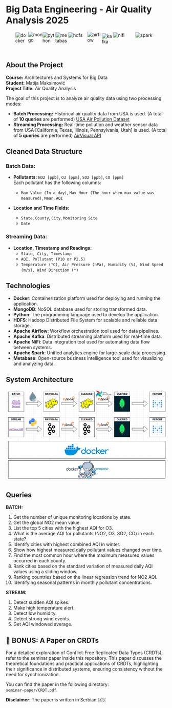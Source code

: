 # Big Data Engineering - Air Quality Analysis 2025
<div style="display: flex; justify-content: center; align-items: center;">
  
  <img src="https://www.splitbrain.org/_media/blog/2024-09/docker.svg?w=200&h=200&tok=e8bc2b" alt="docker" width="40" height="40">

  <img src="https://cdn.iconscout.com/icon/free/png-256/free-mongodb-logo-icon-download-in-svg-png-gif-file-formats--wordmark-programming-langugae-freebies-pack-logos-icons-1175138.png" alt="mongo" width="45" height="45">       

  <img src="https://images.icon-icons.com/112/PNG/512/python_18894.png" alt="python" width="40" height="40">  

  <img src="https://www.svgrepo.com/show/354063/metabase.svg" alt="metabase" width="40" height="40">  

  <img src="https://static-00.iconduck.com/assets.00/hadoop-icon-2048x1535-hnz0inkl.png" alt="hdfs" width="60" height="40"> 

  <img src="https://gitlab.com/uploads/-/system/project/avatar/61199454/apache-airflow.png" alt="airflow" width="45" height="45"> 

  <img src="https://blog.mayadata.io/hs-fs/hubfs/123%20-%20Use%20OpenEBS%20Underneath%20your%20Kafka%20Brokers.png?width=300&name=123%20-%20Use%20OpenEBS%20Underneath%20your%20Kafka%20Brokers.png" alt="kafka" width="35" height="35">  

  <img src="https://images.icon-icons.com/2699/PNG/512/apache_nifi_logo_icon_167863.png" alt="nifi" width="70" height="40">

  <img src="https://upload.wikimedia.org/wikipedia/commons/thumb/f/f3/Apache_Spark_logo.svg/1200px-Apache_Spark_logo.svg.png" alt="spark" width="70" height="40">    

</div>
<br>

## About the Project

**Course:** Architectures and Systems for Big Data  
**Student:** Matija Maksimović  
**Project Title:** Air Quality Analysis  

The goal of this project is to analyze air quality data using two processing modes:
- **Batch Processing:** Historical air quality data from USA is used. (A total of **10 queries** are performed)
  [USA Air Pollution Dataset](https://www.kaggle.com/datasets/mexwell/us-air-pollution)
- **Streaming Processing:**  Real-time pollution and weather sensor data from USA [California, Texas, Illinois, Pennsylvania, Utah] is used. (A total of **5 queries** are performed)
  [AirVisual API](https://api-docs.iqair.com/#get-started)

## Cleaned Data Structure

### Batch Data:

- **Pollutants:** `NO2 [ppb]`, `O3 [ppm]`, `SO2 [ppb]`, `CO [ppm]`  
  Each pollutant has the following columns:
  - `Max Value (In a day)`, `Max Hour (The hour when max value was measured)`, `Mean`, `AQI`

- **Location and Time Fields:**
  - `State`, `County`, `City`, `Monitoring Site`
  - `Date`

### Streaming Data:

- **Location, Timestamp and Readings:**
  - `State, City, Timestamp`
  - `AQI, Pollutant (P10 or P2.5)`
  - `Temperature (°C), Air Pressure (hPa), Humidity (%), Wind Speed (m/s), Wind Direction (°)`
                 
## Technologies

- **Docker**: Containerization platform used for deploying and running the application.  
- **MongoDB**: NoSQL database used for storing transformed data.  
- **Python**: The programming language used to develop the application.  
- **HDFS**: Hadoop Distributed File System for scalable and reliable data storage.  
- **Apache Airflow**: Workflow orchestration tool used for data pipelines.  
- **Apache Kafka**: Distributed streaming platform used for real-time data.  
- **Apache NiFi**: Data integration tool used for automating data flow between systems.  
- **Apache Spark**: Unified analytics engine for large-scale data processing.
- **Metabase**: Open-source business intelligence tool used for visualizing and analyzing data.

## System Architecture
![System Architecture](diagram.png)
## Queries

**BATCH:**

1. Get the number of unique monitoring locations by state.
2. Get the global NO2 mean value.
3. List the top 5 cities with the highest AQI for O3.
4. What is the average AQI for pollutants (NO2, O3, SO2, CO) in each state?
5. Identify cities with highest combined AQI in winter.
6. Show how highest measured daily pollutant values changed over time.
7. Find the most common hour where the maximum measured values occurred in each county.
8. Rank cities based on the standard variation of measured daily AQI values using a sliding window.
9. Ranking countries based on the linear regression trend for NO2 AQI.
10. Identifying seasonal patterns in monthly pollutant concentrations.

**STREAM:**

1. Detect sudden AQI spikes.
2. Make high temperature alert.
3. Detect low humidity.
4. Detect strong wind events.
5. Get AQI windowed average.

## 📝 BONUS: A Paper on CRDTs
For a detailed exploration of Conflict-Free Replicated Data Types (CRDTs), refer to the seminar paper inside this repository. This paper discusses the theoretical foundations and practical applications of CRDTs, highlighting their significance in distributed systems, ensuring consistency without the need for synchronization.

You can find the paper in the following directory:  
`seminar-paper/CRDT.pdf`.

**Disclaimer**: The paper is written in Serbian 🇷🇸




